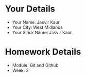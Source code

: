 <!--

The title for your pull request should be made in this format

CITY CLASS_NO - FIRST_NAME LAST_NAME - MODULE - WEEK_NO

For example,

London Class 7 - Chris Owen - HTMl/CSS - Week 1

-->

# Your Details

- Your Name: Jasvir Kaur
- Your City: West Midlands
- Your Slack Name: Jasvir Kaur

# Homework Details

- Module: Git and Github
- Week: 2
